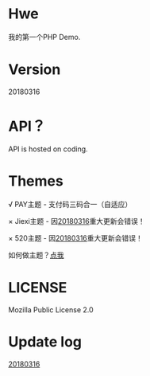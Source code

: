 # Hwe 
我的第一个PHP Demo.


# Version
20180316


# API？ 
API is hosted on coding.


# Themes



√ PAY主题 - 支付码三码合一（自适应）

× Jiexi主题 - 因[20180316][1]重大更新会错误！

× 520主题 - 因[20180316][1]重大更新会错误！


如何做主题？[点我][2]



# LICENSE
Mozilla Public License 2.0


# Update log

[20180316][1]






  [1]: https://github.com/Tamshen/Hwe/commit/243139b86f6bc4e5ab9184f10f8bc8d0524430ac
  [2]: https://github.com/Tamshen/Hwe/wiki/%E5%85%B3%E4%BA%8E%E4%B8%BB%E9%A2%98%E5%88%B6%E4%BD%9C
